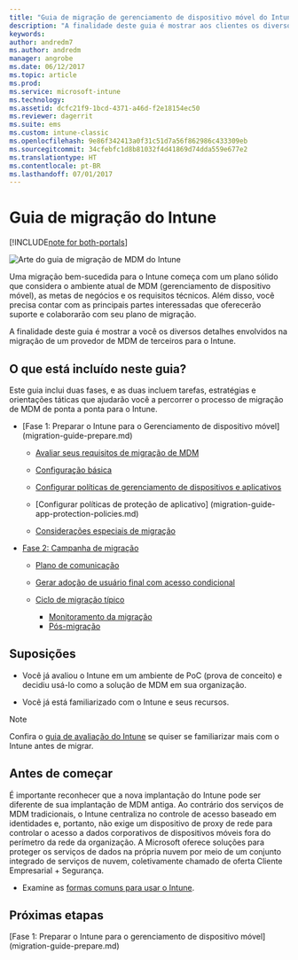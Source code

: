 ```yaml
---
title: "Guia de migração de gerenciamento de dispositivo móvel do Intune"
description: "A finalidade deste guia é mostrar aos clientes os diversos detalhes envolvidos na migração de um provedor de MDM de terceiros para o Microsoft Intune."
keywords: 
author: andredm7
ms.author: andredm
manager: angrobe
ms.date: 06/12/2017
ms.topic: article
ms.prod: 
ms.service: microsoft-intune
ms.technology: 
ms.assetid: dcfc21f9-1bcd-4371-a46d-f2e18154ec50
ms.reviewer: dagerrit
ms.suite: ems
ms.custom: intune-classic
ms.openlocfilehash: 9e86f342413a0f31c51d7a56f862986c433309eb
ms.sourcegitcommit: 34cfebfc1d8b81032f4d41869d74dda559e677e2
ms.translationtype: HT
ms.contentlocale: pt-BR
ms.lasthandoff: 07/01/2017
---
```

# <a name="intune-migration-guide"></a>Guia de migração do Intune

[!INCLUDE[note for both-portals](./includes/note-for-both-portals.md)]

![Arte do guia de migração de MDM do Intune](./media/MDM-migration-guide-art.PNG)

Uma migração bem-sucedida para o Intune começa com um plano sólido que considera o ambiente atual de MDM (gerenciamento de dispositivo móvel), as metas de negócios e os requisitos técnicos. Além disso, você precisa contar com as principais partes interessadas que oferecerão suporte e colaborarão com seu plano de migração.

A finalidade deste guia é mostrar a você os diversos detalhes envolvidos na migração de um provedor de MDM de terceiros para o Intune.

## <a name="whats-included-in-this-guide"></a>O que está incluído neste guia?

Este guia inclui duas fases, e as duas incluem tarefas, estratégias e orientações táticas que ajudarão você a percorrer o processo de migração de MDM de ponta a ponta para o Intune.

-   [Fase 1: Preparar o Intune para o Gerenciamento de dispositivo móvel] (migration-guide-prepare.md)

    -   [Avaliar seus requisitos de migração de MDM](migration-guide-prepare.md#assess-mdm-requirements)

    -   [Configuração básica](migration-guide-setup.md)

    -   [Configurar políticas de gerenciamento de dispositivos e aplicativos](migration-guide-configure-policies.md)

    -   [Configurar políticas de proteção de aplicativo] (migration-guide-app-protection-policies.md)

    -   [Considerações especiais de migração](migration-guide-considerations.md)

-   [Fase 2: Campanha de migração](migration-guide-campaign.md)

    -   [Plano de comunicação](migration-guide-communication-plan.md)

    -   [Gerar adoção de usuário final com acesso condicional](migration-guide-drive-adoption.md)
    
    -   [Ciclo de migração típico](migration-guide-cycle.md)
        -   [Monitoramento da migração](migration-guide-cycle.md#monitoring-migration)
        -   [Pós-migração](migration-guide-cycle.md#post-migration)

## <a name="assumptions"></a>Suposições

-   Você já avaliou o Intune em um ambiente de PoC (prova de conceito) e decidiu usá-lo como a solução de MDM em sua organização.

-   Você já está familiarizado com o Intune e seus recursos. 

> [!NOTE]
> Confira o [guia de avaliação do Intune](/intune-classic/understand-explore/sign-up-for-30-day-trial-microsoft-intune) se quiser se familiarizar mais com o Intune antes de migrar.

## <a name="before-you-begin"></a>Antes de começar

É importante reconhecer que a nova implantação do Intune pode ser diferente de sua implantação de MDM antiga. Ao contrário dos serviços de MDM tradicionais, o Intune centraliza no controle de acesso baseado em identidades e, portanto, não exige um dispositivo de proxy de rede para controlar o acesso a dados corporativos de dispositivos móveis fora do perímetro da rede da organização. A Microsoft oferece soluções para proteger os serviços de dados na própria nuvem por meio de um conjunto integrado de serviços de nuvem, coletivamente chamado de oferta Cliente Empresarial + Segurança.

-   Examine as [formas comuns para usar o Intune](migration-guide-prepare.md#assess-mdm-requirements).

## <a name="next-steps"></a>Próximas etapas

[Fase 1: Preparar o Intune para o gerenciamento de dispositivo móvel] (migration-guide-prepare.md)
